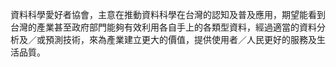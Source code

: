 資料科學愛好者協會，主意在推動資料科學在台灣的認知及普及應用，期望能看到台灣的產業甚至政府部門能夠有效利用各自手上的各類型資料，經過適當的資料分析及／或預測技術，來為產業建立更大的價值，提供使用者／人民更好的服務及生活品質。